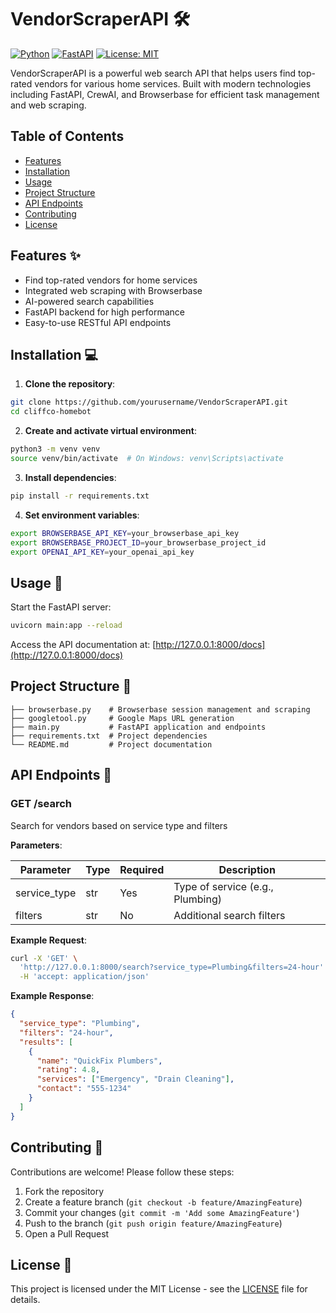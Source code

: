 # VendorScraperAPI 🛠️

[![Python](https://img.shields.io/badge/Python-3.9%2B-blue)](https://python.org)
[![FastAPI](https://img.shields.io/badge/FastAPI-0.103%2B-green)](https://fastapi.tiangolo.com)
[![License: MIT](https://img.shields.io/badge/License-MIT-yellow.svg)](https://opensource.org/licenses/MIT)

VendorScraperAPI is a powerful web search API that helps users find top-rated vendors for various home services. Built with modern technologies including FastAPI, CrewAI, and Browserbase for efficient task management and web scraping.

## Table of Contents
- [Features](#features)
- [Installation](#installation)
- [Usage](#usage)
- [Project Structure](#project-structure)
- [API Endpoints](#api-endpoints)
- [Contributing](#contributing)
- [License](#license)

## Features ✨
- Find top-rated vendors for home services
- Integrated web scraping with Browserbase
- AI-powered search capabilities
- FastAPI backend for high performance
- Easy-to-use RESTful API endpoints

## Installation 💻

1. **Clone the repository**:
```bash
git clone https://github.com/yourusername/VendorScraperAPI.git
cd cliffco-homebot
```

2. **Create and activate virtual environment**:
```bash
python3 -m venv venv
source venv/bin/activate  # On Windows: venv\Scripts\activate
```

3. **Install dependencies**:
```bash
pip install -r requirements.txt
```

4. **Set environment variables**:
```bash
export BROWSERBASE_API_KEY=your_browserbase_api_key
export BROWSERBASE_PROJECT_ID=your_browserbase_project_id
export OPENAI_API_KEY=your_openai_api_key
```

## Usage 🚀

Start the FastAPI server:
```bash
uvicorn main:app --reload
```

Access the API documentation at: [http://127.0.0.1:8000/docs](http://127.0.0.1:8000/docs)

## Project Structure 📁

```
├── browserbase.py    # Browserbase session management and scraping
├── googletool.py     # Google Maps URL generation
├── main.py           # FastAPI application and endpoints
├── requirements.txt  # Project dependencies
└── README.md         # Project documentation
```

## API Endpoints 🔌

### GET /search
Search for vendors based on service type and filters

**Parameters**:

| Parameter    | Type | Required | Description                     |
|--------------|------|----------|---------------------------------|
| service_type | str  | Yes      | Type of service (e.g., Plumbing)|
| filters      | str  | No       | Additional search filters       |

**Example Request**:
```bash
curl -X 'GET' \
  'http://127.0.0.1:8000/search?service_type=Plumbing&filters=24-hour' \
  -H 'accept: application/json'
```

**Example Response**:
```json
{
  "service_type": "Plumbing",
  "filters": "24-hour",
  "results": [
    {
      "name": "QuickFix Plumbers",
      "rating": 4.8,
      "services": ["Emergency", "Drain Cleaning"],
      "contact": "555-1234"
    }
  ]
}
```

## Contributing 🤝
Contributions are welcome! Please follow these steps:

1. Fork the repository  
2. Create a feature branch (`git checkout -b feature/AmazingFeature`)  
3. Commit your changes (`git commit -m 'Add some AmazingFeature'`)  
4. Push to the branch (`git push origin feature/AmazingFeature`)  
5. Open a Pull Request  

## License 📄
This project is licensed under the MIT License - see the [LICENSE](LICENSE) file for details.
